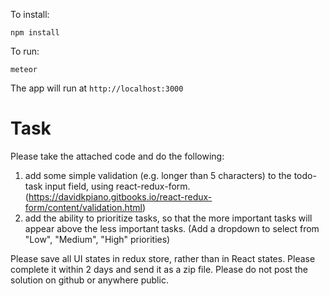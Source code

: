 To install:
```
npm install
```

To run:
```
meteor
```

The app will run at `http://localhost:3000`


Task
=====

Please take the attached code and do the following:

1. add some simple validation (e.g. longer than 5 characters) to the todo-task input field, using react-redux-form. (https://davidkpiano.gitbooks.io/react-redux-form/content/validation.html)
2. add the ability to prioritize tasks, so that the more important tasks will appear above the less important tasks. (Add a dropdown to select from "Low", "Medium", "High" priorities)

Please save all UI states in redux store, rather than in React states. 
Please complete it within 2 days and send it as a zip file. Please do not post the solution on github or anywhere public.

